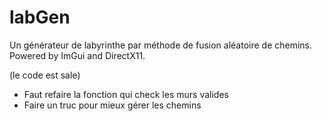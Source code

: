 # labGen
Un générateur de labyrinthe par méthode de fusion aléatoire de chemins. Powered by ImGui and DirectX11.

(le code est sale)

- Faut refaire la fonction qui check les murs valides
- Faire un truc pour mieux gérer les chemins
